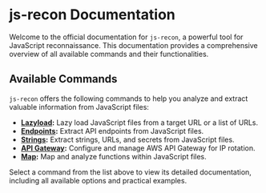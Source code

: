 # js-recon Documentation

Welcome to the official documentation for `js-recon`, a powerful tool for JavaScript reconnaissance. This documentation provides a comprehensive overview of all available commands and their functionalities.

## Available Commands

`js-recon` offers the following commands to help you analyze and extract valuable information from JavaScript files:

- **[Lazyload](./lazyload.md):** Lazy load JavaScript files from a target URL or a list of URLs.
- **[Endpoints](./endpoints.md):** Extract API endpoints from JavaScript files.
- **[Strings](./strings.md):** Extract strings, URLs, and secrets from JavaScript files.
- **[API Gateway](./api-gateway.md):** Configure and manage AWS API Gateway for IP rotation.
- **[Map](./map.md):** Map and analyze functions within JavaScript files.

Select a command from the list above to view its detailed documentation, including all available options and practical examples.
